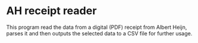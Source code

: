 # AH receipt reader

This program read the data from a digital (PDF) receipt from Albert Heijn, 
parses it and then outputs the selected data to a CSV file for further usage.